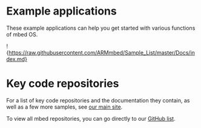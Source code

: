 # Example applications

These example applications can help you get started with various functions of mbed OS.

!{https://raw.githubusercontent.com/ARMmbed/Sample_List/master/Docs/index.md}

# Key code repositories

For a list of key code repositories and the documentation they contain, as well as a few more samples, see [our main site](http://mbed.com/en/development/getting-started/get-code/).

To view all mbed repositories, you can go directly to our [GitHub list](https://github.com/ARMmbed).
